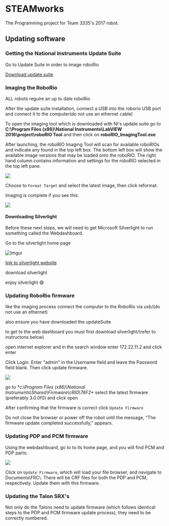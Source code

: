 # STEAMworks
The Programming project for Team 3335's 2017 robot.
## Updating software
### Getting the National Instruments Update Suite
Go to Update Suite in order to image roboRio

[Download update suite](https://wpilib.screenstepslive.com/s/4485/m/13503/l/599670-installing-the-frc-2017-update-suite-all-languages)

### Imaging the RoboRio
ALL robots reguire an up to date roboRio

After the update suite installation, connect a USB into the roborio USB port and connect it to the computer\(do not use an ethernet cable)

To open the imaging tool which is downloaded with NI's update suite go to **C:\Program Files (x86)\National Instruments\LabVIEW 2016\project\roboRIO Tool** and then click on **roboRIO_ImagingTool.exe**

After launching, the roboRIO Imaging Tool will scan for available roboRIOs and indicate any found in the top left box. The bottom left box will show the available image versions that may be loaded onto the roboRIO. The right hand column contains information and settings for the roboRIO selected in the top left pane.

![](https://s3.amazonaws.com/screensteps_live/image_assets/assets/000/309/346/original/508d4fe9-2e1c-4ac2-a852-7fdeaeba25dd.png?1484677916)

Choose to `Format Target` and select the latest image, then click reformat.

Imaging is complete if you see this:

![](https://s3.amazonaws.com/screensteps_live/image_assets/assets/000/309/341/original/c77ae106-441d-4811-b518-c72825ae5597.png?1484677907)

#### Downloading Silverlight
Before these next steps, we will need to get Microsoft Silverlight to run something called the Webdashboard.

Go to the silverlight home page

![Imgur](http://i.imgur.com/OJji8JBm.png)

[link to silverlight website](https://www.microsoft.com/silverlight/)

download silverlight

enjoy silverlight :smile:

### Updating RoboRio firmware

like the imaging process connect the computer to the RoboRio via usb/(do not use an ethernet)

also ensure you have downloaded the updateSuite

to get to the web dashboard you must first download silverlight/(refer to instructons below)

open internet explorer and in the search window enter 172.22.11.2 and click enter

Click Login. Enter "admin" in the Username field and leave the Password field blank. Then click update firmware.

![](http://s3.amazonaws.com/screensteps_live/images/Wpilib/273817/3/rendered/3fba91f1-4c49-4719-9f69-84610f1a0a5f_display.png?AWSAccessKeyId=AKIAJRW37ULKKSXWY73Q&Expires=1487440730&Signature=kjFn4hoQi3Jr1ckRhHbX69Q0I%2BQ%3D)

go to **c:\Program Files (x86)\National Instruments\Shared\Firmware\cRIO\76F2\** select the latest firmware (preferably 3.0.0f0) and click open

After confirming that the firmware is correct click `Update Firmware`

Do not close the browser or power off the robot until the message, "The firmware update completed successfully," appears.



### Updating PDP and PCM firmware
Using the webdashboard, go to to its home page, and you will find PCM and PDP parts:

![](https://s3.amazonaws.com/screensteps_live/image_assets/assets/000/312/190/medium/5962edf2-38cc-407e-9759-05040fb7ac57.png?1484777674)

Click on `Update Firmware`, which will load your file browser, and navigate to Documents\\FRC\\. There will be CRF files for both the PDP and PCM, respectively. Update them with this firmware.


### Updating the Talon SRX's
Not only do the Talons need to update firmware
\(which follows identical steps to the PDP and PCM firmware update process\), they need to be correctly numbered.
